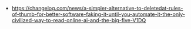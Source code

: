 ---
---

* https://changelog.com/news/a-simpler-alternative-to-deletedat-rules-of-thumb-for-better-software-faking-it-until-you-automate-it-the-only-civilized-way-to-read-online-ai-and-the-big-five-V1DQ
